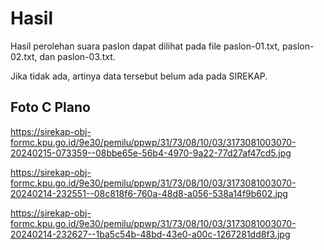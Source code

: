 # Hasil

Hasil perolehan suara paslon dapat dilihat pada file paslon-01.txt, paslon-02.txt, dan paslon-03.txt.

Jika tidak ada, artinya data tersebut belum ada pada SIREKAP.

## Foto C Plano

https://sirekap-obj-formc.kpu.go.id/9e30/pemilu/ppwp/31/73/08/10/03/3173081003070-20240215-073359--08bbe65e-56b4-4970-9a22-77d27af47cd5.jpg

https://sirekap-obj-formc.kpu.go.id/9e30/pemilu/ppwp/31/73/08/10/03/3173081003070-20240214-232551--08c818f6-760a-48d8-a056-538a14f9b602.jpg

https://sirekap-obj-formc.kpu.go.id/9e30/pemilu/ppwp/31/73/08/10/03/3173081003070-20240214-232627--1ba5c54b-48bd-43e0-a00c-1267281dd8f3.jpg
